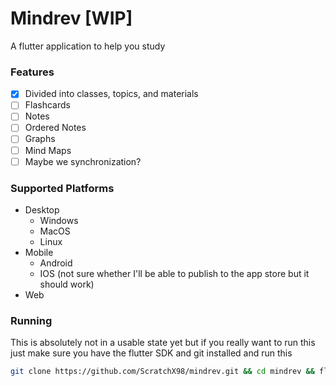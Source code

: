 # Mindrev [WIP]

A flutter application to help you study

### Features

- [x] Divided into classes, topics, and materials
- [ ] Flashcards
- [ ] Notes
- [ ] Ordered Notes
- [ ] Graphs
- [ ] Mind Maps
- [ ] Maybe we synchronization?

### Supported Platforms
- Desktop
	- Windows
	- MacOS
	- Linux
- Mobile
	- Android
	- IOS (not sure whether I'll be able to publish to the app store but it should work)
- Web

### Running

This is absolutely not in a usable state yet but if you really want to run this just make sure you have the flutter SDK and git installed and run this

```bash
git clone https://github.com/ScratchX98/mindrev.git && cd mindrev && flutter run
```

